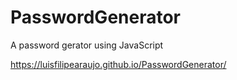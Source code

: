 # PasswordGenerator
A password gerator using JavaScript

https://luisfilipearaujo.github.io/PasswordGenerator/
